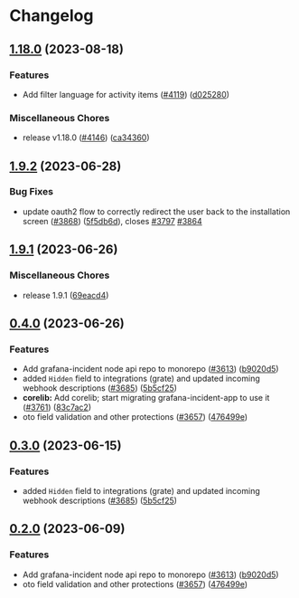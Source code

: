 # Changelog

## [1.18.0](https://github.com/grafana/incident/compare/incident-api-node-v1.9.2...incident-api-node-v1.18.0) (2023-08-18)


### Features

* Add filter language for activity items ([#4119](https://github.com/grafana/incident/issues/4119)) ([d025280](https://github.com/grafana/incident/commit/d02528077e3b18eeb6b2dad28edbc02926ec445a))


### Miscellaneous Chores

* release v1.18.0 ([#4146](https://github.com/grafana/incident/issues/4146)) ([ca34360](https://github.com/grafana/incident/commit/ca343606f3d9836fd5904e1954399a8dca626dea))

## [1.9.2](https://github.com/grafana/incident/compare/incident-api-node-v1.9.1...incident-api-node-v1.9.2) (2023-06-28)


### Bug Fixes

* update oauth2 flow to correctly redirect the user back to the installation screen ([#3868](https://github.com/grafana/incident/issues/3868)) ([5f5db6d](https://github.com/grafana/incident/commit/5f5db6d2537ef3d18857588e7f71e1c88591cd9e)), closes [#3797](https://github.com/grafana/incident/issues/3797) [#3864](https://github.com/grafana/incident/issues/3864)

## [1.9.1](https://github.com/grafana/incident/compare/incident-api-node-v0.4.0...incident-api-node-v1.9.1) (2023-06-26)


### Miscellaneous Chores

* release 1.9.1 ([69eacd4](https://github.com/grafana/incident/commit/69eacd48146d9f54c7a1fc011493b47d182e3c54))

## [0.4.0](https://github.com/grafana/incident/compare/incident-api-node-v0.3.0...incident-api-node-v0.4.0) (2023-06-26)


### Features

* Add grafana-incident node api repo to monorepo ([#3613](https://github.com/grafana/incident/issues/3613)) ([b9020d5](https://github.com/grafana/incident/commit/b9020d56eb14dbaaf0fe079580ff9a2406c266b3))
* added `Hidden` field to integrations (grate) and updated incoming webhook descriptions ([#3685](https://github.com/grafana/incident/issues/3685)) ([5b5cf25](https://github.com/grafana/incident/commit/5b5cf252666085d83995a92ae9414517a1fce408))
* **corelib:** Add corelib; start migrating grafana-incident-app to use it ([#3761](https://github.com/grafana/incident/issues/3761)) ([83c7ac2](https://github.com/grafana/incident/commit/83c7ac2bb375cd9b956458405202c2f97c2b9c8f))
* oto field validation and other protections ([#3657](https://github.com/grafana/incident/issues/3657)) ([476499e](https://github.com/grafana/incident/commit/476499ea2c7e9bdcd1f87d686b4709c51bbc8210))

## [0.3.0](https://github.com/grafana/incident/compare/incident-node-v0.2.0...incident-node-v0.3.0) (2023-06-15)


### Features

* added `Hidden` field to integrations (grate) and updated incoming webhook descriptions ([#3685](https://github.com/grafana/incident/issues/3685)) ([5b5cf25](https://github.com/grafana/incident/commit/5b5cf252666085d83995a92ae9414517a1fce408))

## [0.2.0](https://github.com/grafana/incident/compare/incident-node-v0.1.3...incident-node-v0.2.0) (2023-06-09)


### Features

* Add grafana-incident node api repo to monorepo ([#3613](https://github.com/grafana/incident/issues/3613)) ([b9020d5](https://github.com/grafana/incident/commit/b9020d56eb14dbaaf0fe079580ff9a2406c266b3))
* oto field validation and other protections ([#3657](https://github.com/grafana/incident/issues/3657)) ([476499e](https://github.com/grafana/incident/commit/476499ea2c7e9bdcd1f87d686b4709c51bbc8210))
